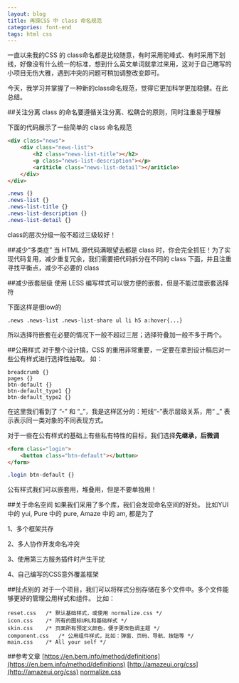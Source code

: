 ```yaml
---
layout: blog
title: 再探CSS 中 class 命名规范
categories: font-end
tags: html css
---
```

一直以来我的CSS 的 class命名都是比较随意，有时采用驼峰式、有时采用下划线，好像没有什么统一的标准，想到什么英文单词就拿过来用，这对于自己瞎写的小项目无伤大雅，遇到冲突的问题可稍加调整改变即可。

今天，我学习并掌握了一种新的class命名规范，觉得它更加科学更加稳健。在此总结。

##关注分离
class 的命名要遵循关注分离、松耦合的原则，同时注重易于理解

下面的代码展示了一些简单的 class 命名规范
```html
<div class="news">
	<div class="news-list">
		<h2 class="news-list-title"></h2>
		<p class="news-list-description"></p>
		<ariticle class="news-list-detail"></ariticle>
	</div>
</div>
```

```css
.news {}
.news-list {}
.news-list-title {}
.news-list-description {}
.news-list-detail {}
```
class的层次分级一般不超过三级较好！

##减少“多类症”
当 HTML 源代码满眼望去都是 class 时，你会完全抓狂！为了实现代码复用，减少重复冗余，我们需要把代码拆分在不同的 class 下面，并且注重寻找平衡点，减少不必要的 class

##减少嵌套层级
使用 LESS 编写样式可以很方便的嵌套，但是不能过度嵌套选择符

下面这样是很low的
```
.news .news-list .news-list-share ul li h5 a:hover{...}
```
所以选择符嵌套在必要的情况下一般不超过三层；选择符叠加一般不多于两个。

##公用样式
对于整个设计搞，CSS 的重用非常重要，一定要在拿到设计稿后对一些公有样式进行选择性抽取。
如：
```
breadcrumb {}
pages {}
btn-default {}
btn-default_type1 {}
btn-default_type2 {}
```
在这里我们看到了 “-” 和 “_”，我是这样区分的：短线“-”表示层级关系，用“ _” 表示表示同一类对象的不同表现方式。

对于一些在公有样式的基础上有些私有特性的目标，我们选择**先继承，后微调**

```html
<form class="login">
	<button class="btn-default"></button>	
</form>
```
```css
.login btn-default {}
```
公有样式我们可以嵌套用，堆叠用，但是不要单独用！

##关于命名空间
如果我们采用了多个库，我们会发现命名空间的好处。
比如YUI中的 yui, Pure 中的 pure, Amaze 中的 am, 都是为了

1、多个框架共存

2、多人协作开发命名冲突

3、使用第三方服务插件时产生干扰

4、自己编写的CSS意外覆盖框架

##扯点别的
对于一个项目，我们可以将样式分别存储在多个文件中。多个文件能够更好的管理公用样式和组件。
比如：
```
reset.css 	/* 默认基础样式，或使用 normalize.css */
icon.css 	/* 所有的图标URL和基础样式 */
skin.css 	/* 页面所有预定义颜色，便于更改色调主题 */
component.css 	/* 公用组件样式，比如：弹窗、页码、导航、按钮等 */
main.css 	/* All your self */
```

##参考文章
[https://en.bem.info/method/definitions](https://en.bem.info/method/definitions)
[http://amazeui.org/css](http://amazeui.org/css)
[normalize.css](http://necolas.github.io/normalize.css/)